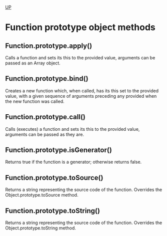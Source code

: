 [UP](./index.md)

# Function prototype object methods

## Function.prototype.apply()
Calls a function and sets its this to the provided value, arguments can be passed as an Array object.

## Function.prototype.bind()
Creates a new function which, when called, has its this set to the provided value, with a given sequence of arguments preceding any provided when the new function was called.

## Function.prototype.call()
Calls (executes) a function and sets its this to the provided value, arguments can be passed as they are.

## Function.prototype.isGenerator()
Returns true if the function is a generator; otherwise returns false.

## Function.prototype.toSource()
Returns a string representing the source code of the function. Overrides the Object.prototype.toSource method.

## Function.prototype.toString()
Returns a string representing the source code of the function. Overrides the Object.prototype.toString method.